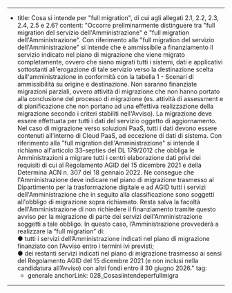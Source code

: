 ---
  - title: Cosa si intende per \"full migration\", di cui agli allegati 2.1, 2.2, 2.3, 2.4, 2.5 e 2.6?
    content: "Occorre preliminarmente distinguere tra \"full migration del servizio dell'Amministrazione\" e \"full migration dell'Amministrazione\". Con riferimento alla \"full migration del servizio dell'Amministrazione\" si intende che è ammissibile a finanziamento il servizio indicato nel piano di migrazione che viene migrato completamente, ovvero che siano migrati tutti i sistemi, dati e applicativi sottostanti all'erogazione di tale servizio  verso la destinazione scelta dall'amministrazione in conformità con la tabella 1 - Scenari di ammissibilità su origine e destinazione. Non saranno finanziate migrazioni parziali, ovvero attività di migrazione che non hanno portato alla conclusione del processo di migrazione (es. attività di assessment e di pianificazione che non portano ad una effettiva realizzazione della migrazione secondo i criteri stabiliti nell'Avviso). La migrazione deve essere effettuata per tutti i dati del servizio oggetto di aggiornamento. Nel caso di migrazione verso soluzioni PaaS, tutti i dati devono essere contenuti all’interno di Cloud PaaS, ad eccezione di dati di sistema. Con riferimento alla \"full migration dell'Amministrazione\" si intende il richiamo all'articolo 33-septies del DL 179/2012 che obbliga le Amministrazioni a migrare tutti i centri elaborazione dati privi dei requisiti di cui al Regolamento AGID del 15 dicembre 2021 e della Determina ACN n. 307 del 18 gennaio 2022. Ne consegue che l'Amministrazione deve indicare nel piano di migrazione trasmesso al Dipartimento per la trasformazione digitale e ad AGID tutti i servizi dell'Amministrazione che in seguito alla classificazione sono soggetti all'obbligo di migrazione sopra richiamato. Resta salva la facoltà dell'Amministrazione di non richiedere il finanziamento tramite questo avviso per la migrazione di parte dei servizi dell'Amministrazione soggetti a tale obbligo. In questo caso, l’Amministrazione provvederà a realizzare la “full migration” di: <br>● tutti i servizi dell’Amministrazione indicati nel piano di migrazione finanziato con l’Avviso entro i termini ivi previsti; <br>● dei restanti servizi indicati nel piano di migrazione trasmesso ai sensi del Regolamento AGID del 15 dicembre 2021 (e non inclusi nella candidatura all’Avviso) con altri fondi entro il 30 giugno 2026."
    tag:
      - generale
    anchorLink: 028_Cosasiintendeperfullmigra
---